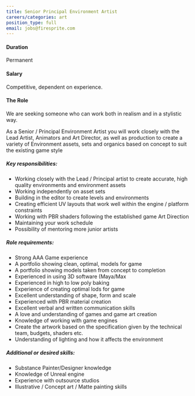 ```yaml
---
title: Senior Principal Environment Artist
careers/categories: art
position_type: full
email: jobs@firesprite.com
---
```

#### Duration

Permanent

#### Salary

Competitive, dependent on experience.

#### The Role

We are seeking someone who can work both in realism and in a stylistic way.

As a Senior / Principal Environment Artist you will work closely with the Lead Artist, Animators and Art Director, as well as production to create a variety of Environment assets, sets and organics based on concept to suit the existing game style

##### **Key responsibilities:**

* Working closely with the Lead / Principal artist to create accurate, high quality environments and environment assets
* Working independently on asset sets
* Building in the editor to create levels and environments
* Creating efficient UV layouts that work well within the engine / platform constraints
* Working with PBR shaders following the established game Art Direction
* Maintaining your work schedule
* Possibility of mentoring more junior artists

##### **Role requirements:**

* Strong AAA Game experience
* A portfolio showing clean, optimal, models for game
* A portfolio showing models taken from concept to completion
* Experienced in using 3D software (Maya/Max
* Experienced in high to low poly baking
* Experience of creating optimal lods for game
* Excellent understanding of shape, form and scale
* Experienced with PBR material creation
* Excellent verbal and written communication skills
* A love and understanding of games and game art creation
* Knowledge of working with game engines
* Create the artwork based on the specification given by the technical team, budgets, shaders etc.
* Understanding of lighting and how it affects the environment

##### **Additional or desired skills:**

* Substance Painter/Designer knowledge
* Knowledge of Unreal engine
* Experience with outsource studios
* Illustrative / Concept art / Matte painting skills
